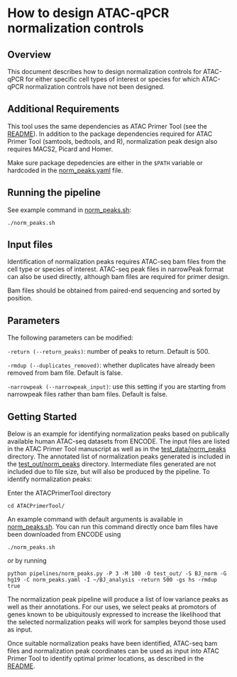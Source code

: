 # How to design ATAC-qPCR normalization controls

## Overview

This document describes how to design normalization controls for ATAC-qPCR for either specific cell types
of interest or species for which ATAC-qPCR normalization controls have not been designed.  

## Additional Requirements

This tool uses the same dependencies as ATAC Primer Tool (see the [README](README.md)). In addition to the 
package dependencies required for ATAC Primer Tool (samtools, bedtools, and R), normalization peak design 
also requires MACS2, Picard and Homer.  

Make sure package depedencies are either in the `$PATH` variable or hardcoded in the 
[norm_peaks.yaml](pipelines/norm_peaks.yaml) file.  

## Running the pipeline

See example command in [norm_peaks.sh](norm_peaks.sh):

```
./norm_peaks.sh
```

## Input files

Identification of normalization peaks requires ATAC-seq bam files from the cell type or species of interest.  ATAC-seq peak files in narrowPeak format can also
be used directly, although bam files are required for primer design.

Bam files should be obtained from paired-end sequencing and sorted by position.  

## Parameters

The following parameters can be modified:

`-return (--return_peaks)`: number of peaks to return. Default is 500.

`-rmdup (--duplicates_removed)`: whether duplicates have already been removed from bam file.  Default is false.

`-narrowpeak (--narrowpeak_input)`: use this setting if you are starting from narrowpeak files rather than bam files.  Default is false.

## Getting Started

Below is an example for identifying normalization peaks based on publically available human ATAC-seq datasets from ENCODE.  The input files are listed in the 
ATAC Primer Tool manuscript as well as in the [test_data/norm_peaks](test_data/norm_peaks) directory. The annotated list of normalization peaks generated is included in the [test_out/norm_peaks](test_out/norm_peaks) directory.  Intermediate files generated are not included due to file size, but will also be produced by the pipeline.  To identify normalization peaks:

Enter the ATACPrimerTool directory

```
cd ATACPrimerTool/
```

An example command with default arguments is available in [norm_peaks.sh](norm_peaks.sh).  You can run this command directly once bam files have been downloaded from ENCODE using

```
./norm_peaks.sh
```

or by running

```
python pipelines/norm_peaks.py -P 3 -M 100 -O test_out/ -S BJ_norm -G hg19 -C norm_peaks.yaml -I ~/BJ_analysis -return 500 -gs hs -rmdup true
```

The normalization peak pipeline will produce a list of low variance peaks as well as their annotations.  For our uses, we select peaks at promotors of genes known to be ubiquitously expressed to increase the likelihood that the selected normalization peaks will work for samples beyond those used as input.  

Once suitable normalization peaks have been identified, ATAC-seq bam files and normalization peak coordinates can be used as input into ATAC Primer Tool to identify optimal primer locations, as described in the [README](README.md).